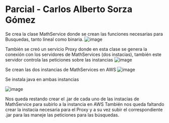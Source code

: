 # Parcial - Carlos Alberto Sorza Gómez

Se crea la clase MathService donde se crean las funciones necesarias para Busquedas, tanto lineal como binaria.
![image](https://github.com/user-attachments/assets/3e53b240-da8d-492f-ae78-446477854f93)

También se creó un servicio Proxy donde en esta clase se genera la conexión con los servidores de MathServices (dos instacias), también este servidor controla las peticiones sobre las instancias
![image](https://github.com/user-attachments/assets/ab79fde0-79bd-4b32-b2fc-7def5f29fac0)

Se crean las dos instancias de MathServices en AWS
![image](https://github.com/user-attachments/assets/bba25761-8b63-4846-a75c-cbbc1effe080)

Se instala java en ambas instancias

![image](https://github.com/user-attachments/assets/9e2b3c54-6eb5-4a39-9ce6-481a9249ea99)

Nos queda restando crear el .jar de cada uno de las instacias de MathService para subirlo a la instancia en AWS
También nos queda faltando crear la instacia necesaria para el Proxy y a su vez subir el correspondiente .jar para las maneje las peticiones para las búsquedas.
